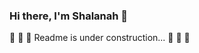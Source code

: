 <link rel="https://github.com/shalanah/shalanah/blob/master/style.css" type="text/css" media="all" href="URL" />

### Hi there, I'm Shalanah 👋

🚧 🚧 🚧 Readme is under construction... 🚧 🚧 🚧

<!--
**shalanah/shalanah** is a ✨ _special_ ✨ repository because its `README.md` (this file) appears on your GitHub profile.

Here are some ideas to get you started:

- 🔭 I’m currently working on ...
- 🌱 I’m currently learning ...
- 👯 I’m looking to collaborate on ...
- 🤔 I’m looking for help with ...
- 💬 Ask me about ...
- 📫 How to reach me: ...
- 😄 Pronouns: ...
- ⚡ Fun fact: ...
-->
